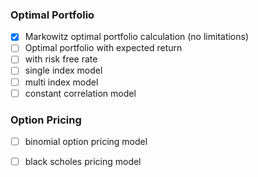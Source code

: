 ### Optimal Portfolio
- [X] Markowitz optimal portfolio calculation (no limitations)    
- [ ] Optimal portfolio with expected return   
- [ ] with risk free rate   
- [ ] single index model   
- [ ] multi index model   
- [ ] constant correlation model    

### Option Pricing 
- [ ] binomial option pricing model
- [ ] black scholes pricing model


